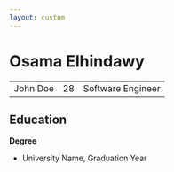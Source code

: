 ```yaml
---
layout: custom
---
```


# Osama Elhindawy

<table>
  <tr>
    <td>John Doe</td>
    <td>28</td>
    <td>Software Engineer</td>
  </tr>
</table>

## Education
**Degree**  
- University Name, Graduation Year

 
